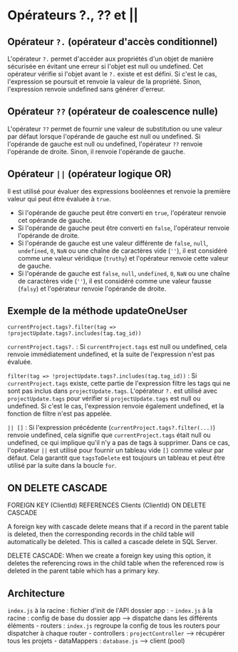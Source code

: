 # Opérateurs ?., ?? et ||

## Opérateur `?.` (opérateur d'accès conditionnel)

L'opérateur `?.` permet d'accéder aux propriétés d'un objet de manière sécurisée en évitant une erreur si l'objet est null ou undefined. Cet opérateur vérifie si l'objet avant le `?.` existe et est défini. Si c'est le cas, l'expression se poursuit et renvoie la valeur de la propriété. Sinon, l'expression renvoie undefined sans générer d'erreur.

## Opérateur `??` (opérateur de coalescence nulle)

L'opérateur `??` permet de fournir une valeur de substitution ou une valeur par défaut lorsque l'opérande de gauche est null ou undefined. Si l'opérande de gauche est null ou undefined, l'opérateur `??` renvoie l'opérande de droite. Sinon, il renvoie l'opérande de gauche.

## Opérateur `||` (opérateur logique OR)

Il est utilisé pour évaluer des expressions booléennes et renvoie la première valeur qui peut être évaluée à `true`.

- Si l'opérande de gauche peut être converti en `true`, l'opérateur renvoie cet opérande de gauche.
- Si l'opérande de gauche peut être converti en `false`, l'opérateur renvoie l'opérande de droite.
- Si l'opérande de gauche est une valeur différente de `false`, `null`, `undefined`, `0`, `NaN` ou une chaîne de caractères vide (`''`), il est considéré comme une valeur véridique (`truthy`) et l'opérateur renvoie cette valeur de gauche.
- Si l'opérande de gauche est `false`, `null`, `undefined`, `0`, `NaN` ou une chaîne de caractères vide (`''`), il est considéré comme une valeur fausse (`falsy`) et l'opérateur renvoie l'opérande de droite.

## Exemple de la méthode updateOneUser

`currentProject.tags?.filter(tag => !projectUpdate.tags?.includes(tag.tag_id))`

`currentProject.tags?.` : Si `currentProject.tags` est null ou undefined, cela renvoie immédiatement undefined, et la suite de l'expression n'est pas évaluée.

`filter(tag => !projectUpdate.tags?.includes(tag.tag_id))` : Si `currentProject.tags` existe, cette partie de l'expression filtre les tags qui ne sont pas inclus dans `projectUpdate.tags`. L'opérateur `?.` est utilisé avec `projectUpdate.tags` pour vérifier si `projectUpdate.tags` est null ou undefined. Si c'est le cas, l'expression renvoie également undefined, et la fonction de filtre n'est pas appelée.

`|| []` : Si l'expression précédente (`currentProject.tags?.filter(...)`) renvoie undefined, cela signifie que `currentProject.tags` était null ou undefined, ce qui implique qu'il n'y a pas de tags à supprimer. Dans ce cas, l'opérateur `||` est utilisé pour fournir un tableau vide `[]` comme valeur par défaut. Cela garantit que `tagsToDelete` est toujours un tableau et peut être utilisé par la suite dans la boucle `for`.

## ON DELETE CASCADE

FOREIGN KEY (ClientId)
        REFERENCES Clients (ClientId)
        ON DELETE CASCADE

A foreign key with cascade delete means that if a record in the parent table is deleted, then the corresponding records in the child table will automatically be deleted. This is called a cascade delete in SQL Server.

DELETE CASCADE: When we create a foreign key using this option, it deletes the referencing rows in the child table when the referenced row is deleted in the parent table which has a primary key.

## Architecture

`index.js` à la racine : fichier d'init de l'API
dossier app :
    - `index.js` à la racine : config de base du dossier app --> dispatche dans les différents éléments
    - routers : `index.js` regroupe la config de tous les routers pour dispatcher à chaque router
    - controllers : `projectController` --> récupérer tous les projets
    - dataMappers : `database.js` --> client (pool)
